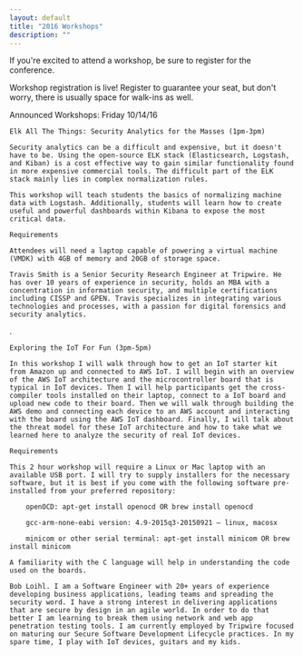 ```yaml
---
layout: default
title: "2016 Workshops"
description: ""
---
```


If you're excited to attend a workshop, be sure to register for the conference.

Workshop registration is live! Register to guarantee your seat, but don't worry, there is usually space for walk-ins as well.



Announced Workshops:
Friday 10/14/16

    Elk All The Things: Security Analytics for the Masses (1pm-3pm)

    Security analytics can be a difficult and expensive, but it doesn't have to be. Using the open-source ELK stack (Elasticsearch, Logstash, and Kiban) is a cost effective way to gain similar functionality found in more expensive commercial tools. The difficult part of the ELK stack mainly lies in complex normalization rules.

    This workshop will teach students the basics of normalizing machine data with Logstash. Additionally, students will learn how to create useful and powerful dashboards within Kibana to expose the most critical data. 

    Requirements

    Attendees will need a laptop capable of powering a virtual machine (VMDK) with 4GB of memory and 20GB of storage space.

    Travis Smith is a Senior Security Research Engineer at Tripwire. He has over 10 years of experience in security, holds an MBA with a concentration in information security, and multiple certifications including CISSP and GPEN. Travis specializes in integrating various technologies and processes, with a passion for digital forensics and security analytics.

.

    Exploring the IoT For Fun (3pm-5pm)

    In this workshop I will walk through how to get an IoT starter kit from Amazon up and connected to AWS IoT. I will begin with an overview of the AWS IoT architecture and the microcontroller board that is typical in IoT devices. Then I will help participants get the cross-compiler tools installed on their laptop, connect to a IoT board and upload new code to their board. Then we will walk through building the AWS demo and connecting each device to an AWS account and interacting with the board using the AWS IoT dashboard. Finally, I will talk about the threat model for these IoT architecture and how to take what we learned here to analyze the security of real IoT devices.

    Requirements

    This 2 hour workshop will require a Linux or Mac laptop with an available USB port. I will try to supply installers for the necessary software, but it is best if you come with the following software pre-installed from your preferred repository: 

        openOCD: apt-get install openocd OR brew install openocd

        gcc-arm-none-eabi version: 4.9-2015q3-20150921 – linux, macosx 

        minicom or other serial terminal: apt-get install minicom OR brew install minicom

    A familiarity with the C language will help in understanding the code used on the boards.

    Bob Loihl. I am a Software Engineer with 20+ years of experience developing business applications, leading teams and spreading the security word. I have a strong interest in delivering applications that are secure by design in an agile world. In order to do that better I am learning to break them using network and web app penetration testing tools. I am currently employed by Tripwire focused on maturing our Secure Software Development Lifecycle practices. In my spare time, I play with IoT devices, guitars and my kids.


